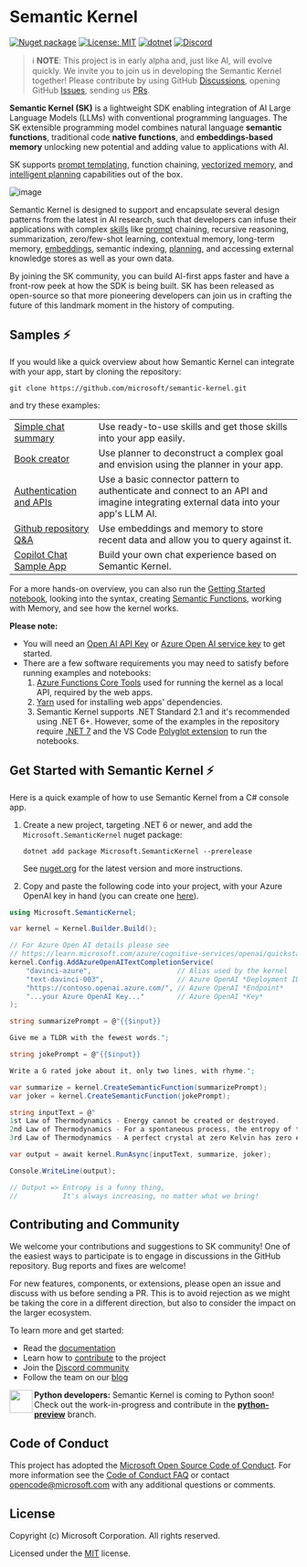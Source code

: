 # Semantic Kernel
[![Nuget package](https://img.shields.io/nuget/vpre/Microsoft.SemanticKernel)](https://www.nuget.org/packages/Microsoft.SemanticKernel/)
[![License: MIT](https://img.shields.io/github/license/microsoft/semantic-kernel)](https://github.com/microsoft/semantic-kernel/blob/main/LICENSE)
[![dotnet](https://github.com/microsoft/semantic-kernel/actions/workflows/dotnet-ci.yml/badge.svg?branch=main)](https://github.com/microsoft/semantic-kernel/actions/workflows/dotnet-ci.yml)
[![Discord](https://img.shields.io/discord/1063152441819942922)](https://aka.ms/SKDiscord)


> ℹ️ **NOTE**: This project is in early alpha and, just like AI, will evolve quickly.
> We invite you to join us in developing the Semantic Kernel together!
> Please contribute by
> using GitHub [Discussions](https://github.com/microsoft/semantic-kernel/discussions),
> opening GitHub [Issues](https://github.com/microsoft/semantic-kernel/issues/new/choose),
> sending us [PRs](https://github.com/microsoft/semantic-kernel/pulls).

**Semantic Kernel (SK)** is a lightweight SDK enabling integration of AI Large
Language Models (LLMs) with conventional programming languages. The SK extensible
programming model combines natural language **semantic functions**, traditional
code **native functions**, and **embeddings-based memory** unlocking new potential
and adding value to applications with AI.

SK supports
[prompt templating](docs/PROMPT_TEMPLATE_LANGUAGE.md), function
chaining,
[vectorized memory](docs/EMBEDDINGS.md), and
[intelligent planning](docs/PLANNER.md)
capabilities out of the box.

![image](https://user-images.githubusercontent.com/371009/221739773-cf43522f-c1e4-42f2-b73d-5ba84e21febb.png)

Semantic Kernel is designed to support and encapsulate several design patterns from the
latest in AI research, such that developers can infuse their applications with complex
[skills](docs/SKILLS.md) like [prompt](docs/PROMPT_TEMPLATE_LANGUAGE.md) chaining,
recursive reasoning, summarization, zero/few-shot learning, contextual memory,
long-term memory, [embeddings](docs/EMBEDDINGS.md), semantic indexing, [planning](docs/PLANNER.md),
and accessing external knowledge stores as well as your own data.

By joining the SK community, you can build AI-first apps faster and have a front-row
peek at how the SDK is being built. SK has been released as open-source so that more
pioneering developers can join us in crafting the future of this landmark moment
in the history of computing.

## Samples ⚡

If you would like a quick overview about how Semantic Kernel can integrate with your
app, start by cloning the repository:

```shell
git clone https://github.com/microsoft/semantic-kernel.git
```

and try these examples:

|                                                                         |                                                                                                                                   |
| ----------------------------------------------------------------------- | --------------------------------------------------------------------------------------------------------------------------------- |
| [Simple chat summary](samples/apps/chat-summary-webapp-react/README.md) | Use ready-to-use skills and get those skills into your app easily.                                                                |
| [Book creator](samples/apps/book-creator-webapp-react/README.md)        | Use planner to deconstruct a complex goal and envision using the planner in your app.                                             |
| [Authentication and APIs](samples/apps/auth-api-webapp-react/README.md) | Use a basic connector pattern to authenticate and connect to an API and imagine integrating external data into your app's LLM AI. |
| [Github repository Q&A](samples/apps/github-qna-webapp-react/README.md) | Use embeddings and memory to store recent data and allow you to query against it.                                                 |
| [Copilot Chat Sample App](samples/apps/copilot-chat-app/README.md)      | Build your own chat experience based on Semantic Kernel.                                                                          |

For a more hands-on overview, you can also run the
[Getting Started notebook](samples/notebooks/dotnet/Getting-Started-Notebook.ipynb),
looking into the syntax, creating
[Semantic Functions](docs/GLOSSARY.md),
working with Memory, and see how the kernel works.

**Please note:**

- You will need an
  [Open AI API Key](https://openai.com/api/) or
  [Azure Open AI service key](https://learn.microsoft.com/azure/cognitive-services/openai/quickstart?pivots=rest-api)
  to get started.
- There are a few software requirements you may need to satisfy before running examples and notebooks:
  1. [Azure Functions Core Tools](https://learn.microsoft.com/azure/azure-functions/functions-run-local)
     used for running the kernel as a local API, required by the web apps.
  2. [Yarn](https://yarnpkg.com/getting-started/install) used for installing
     web apps' dependencies.
  3. Semantic Kernel supports .NET Standard 2.1 and it's recommended using .NET 6+. However, some of
     the examples in the repository require [.NET 7](https://dotnet.microsoft.com/download) and the VS Code
     [Polyglot extension](https://marketplace.visualstudio.com/items?itemName=ms-dotnettools.dotnet-interactive-vscode)
     to run the notebooks.

## Get Started with Semantic Kernel ⚡

Here is a quick example of how to use Semantic Kernel from a C# console app.

1.  Create a new project, targeting .NET 6 or newer, and add the
    `Microsoft.SemanticKernel` nuget package:

        dotnet add package Microsoft.SemanticKernel --prerelease

    See [nuget.org](https://www.nuget.org/packages/Microsoft.SemanticKernel/) for
    the latest version and more instructions.

2.  Copy and paste the following code into your project, with your Azure OpenAI
    key in hand (you can create one
    [here](https://learn.microsoft.com/azure/cognitive-services/openai/quickstart?pivots=rest-api)).

```csharp
using Microsoft.SemanticKernel;

var kernel = Kernel.Builder.Build();

// For Azure Open AI details please see
// https://learn.microsoft.com/azure/cognitive-services/openai/quickstart?pivots=rest-api
kernel.Config.AddAzureOpenAITextCompletionService(
    "davinci-azure",                     // Alias used by the kernel
    "text-davinci-003",                  // Azure OpenAI *Deployment ID*
    "https://contoso.openai.azure.com/", // Azure OpenAI *Endpoint*
    "...your Azure OpenAI Key..."        // Azure OpenAI *Key*
);

string summarizePrompt = @"{{$input}}

Give me a TLDR with the fewest words.";

string jokePrompt = @"{{$input}}

Write a G rated joke about it, only two lines, with rhyme.";

var summarize = kernel.CreateSemanticFunction(summarizePrompt);
var joker = kernel.CreateSemanticFunction(jokePrompt);

string inputText = @"
1st Law of Thermodynamics - Energy cannot be created or destroyed.
2nd Law of Thermodynamics - For a spontaneous process, the entropy of the universe increases.
3rd Law of Thermodynamics - A perfect crystal at zero Kelvin has zero entropy.";

var output = await kernel.RunAsync(inputText, summarize, joker);

Console.WriteLine(output);

// Output => Entropy is a funny thing,
//           It's always increasing, no matter what we bring!
```

## Contributing and Community

We welcome your contributions and suggestions to SK community! One of the easiest
ways to participate is to engage in discussions in the GitHub repository.
Bug reports and fixes are welcome!

For new features, components, or extensions, please open an issue and discuss with
us before sending a PR. This is to avoid rejection as we might be taking the core
in a different direction, but also to consider the impact on the larger ecosystem.

To learn more and get started:

- Read the [documentation](https://aka.ms/sk/learn)
- Learn how to [contribute](https://github.com/microsoft/semantic-kernel/blob/main/CONTRIBUTING.md) to the project
- Join the [Discord community](https://aka.ms/SKDiscord)
- Follow the team on our [blog](https://aka.ms/sk/blog)

<img src="https://user-images.githubusercontent.com/36091529/225807182-22ad65e9-82c6-4727-bb77-d1c256736045.png" align="left" width="40px"/>
<b>Python developers:</b> Semantic Kernel is coming to Python soon! Check out the work-in-progress and contribute in the <a href="https://github.com/microsoft/semantic-kernel/tree/python-preview"><b>python-preview</b></a> branch.
<br clear="left"/>

## Code of Conduct

This project has adopted the
[Microsoft Open Source Code of Conduct](https://opensource.microsoft.com/codeofconduct/).
For more information see the
[Code of Conduct FAQ](https://opensource.microsoft.com/codeofconduct/faq/)
or contact [opencode@microsoft.com](mailto:opencode@microsoft.com)
with any additional questions or comments.

## License

Copyright (c) Microsoft Corporation. All rights reserved.

Licensed under the [MIT](LICENSE) license.
